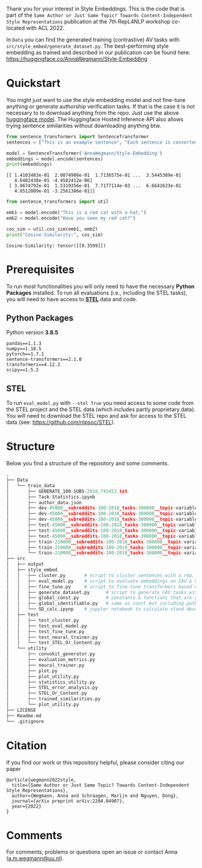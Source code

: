 
Thank you for your interest in Style Embeddings. This is the code that is part of the `Same Author or Just Same Topic? Towards Content-Independent Style Representations` publication at the 7th RepL4NLP workshop co-located with ACL 2022.

In `Data` you can find the generated training (contrastive) AV tasks with `src/style_embed/generate_dataset.py`.  The best-performing style embedding as trained and described in our publication can be found here: https://huggingface.co/AnnaWegmann/Style-Embedding

# Quickstart

You might just want to use the style embedding model and not fine-tune anything or generate authorship verification tasks. If that is the case it is not necessary to to download anything from the repo. Just use the above [huggingface model](https://huggingface.co/AnnaWegmann/Style-Embedding). The Huggingface Hosted Inference API also allows trying sentence similarities without downloading anything btw.


```Python
from sentence_transformers import SentenceTransformer
sentences = ["This is an example sentence", "Each sentence is converted"]

model = SentenceTransformer('AnnaWegmann/Style-Embedding')
embeddings = model.encode(sentences)
print(embeddings)
```

```
[[ 1.4103483e-01  2.0874986e-01  1.7136575e-01 ...  3.5445389e-01
   4.6482438e-01 -4.4582412e-06]
 [ 3.9674792e-01  1.5319356e-01  7.7177114e-03 ...  6.6641623e-01
   4.8512089e-01 -3.2561386e-01]]
```

```Python
from sentence_transformers import util

emb1 = model.encode("This is a red cat with a hat.")
emb2 = model.encode("Have you seen my red cat?")

cos_sim = util.cos_sim(emb1, emb2)
print("Cosine-Similarity:", cos_sim)
```
```
Cosine-Similarity: tensor([[0.3599]])
```

# Prerequisites

To run most functionalities you will only need to have the necessary **Python Packages** installed. To run all evaluations (i.e., including the STEL tasks), you will need to have access to **[STEL](https://github.com/nlpsoc/stel)** data and code.

## Python Packages

Python version **3.8.5**

```
pandas==1.1.3
numpy==1.18.5
pytorch==1.7.1
sentence-transformers==2.1.0
transformers==4.12.2
scipy==1.5.2
```



## STEL

To run `eval_model.py` with `--stel True` you need access to some code from the STEL project and the STEL data (which includes partly proprietary data). You will need to download the STEL repo and ask for access to the STEL data (see: https://github.com/nlpsoc/STEL). 



# Structure

Below you find a structure of the repository and some comments.

```python
.
├── Data
│   └── train_data
│       ├── GENERATE_100-SUBS-2018_745453.txt 
│       ├── Task-Statistics.ipynb   
│       ├── author_data.json
│       ├── dev-45000__subreddits-100-2018_tasks-300000__topic-variable-conversation.tsv
│       ├── dev-45000__subreddits-100-2018_tasks-300000__topic-variable-random.tsv
│       ├── dev-45000__subreddits-100-2018_tasks-300000__topic-variable-subreddit.tsv
│       ├── test-45000__subreddits-100-2018_tasks-300000__topic-variable-conversation.tsv
│       ├── test-45000__subreddits-100-2018_tasks-300000__topic-variable-random.tsv
│       ├── test-45000__subreddits-100-2018_tasks-300000__topic-variable-subreddit.tsv
│       ├── train-210000__subreddits-100-2018_tasks-300000__topic-variable-conversation.zip
│       ├── train-210000__subreddits-100-2018_tasks-300000__topic-variable-random.zip
│       └── train-210000__subreddits-100-2018_tasks-300000__topic-variable-subreddit.zip
├── src
│   ├── output
│   ├── style_embed
│   │   ├── cluster.py 	 	 # script to cluster sentences with a rep. model 
│   │   ├── eval_model.py 	 # script to evaluate embeddings on CAV & STEL-Or-Content 
│   │   ├── fine_tune.py 	 # script to fine-tune transformers based on CAV tasks 
│   │   ├── generate_dataset.py 	 # script to generate CAV tasks with different CC variables 
│   │   ├── global_const.py 	 	 # constants & functions that are globally accessible in the project 
│   │   ├── global_identifiable.py 	 # same as const but including paths/names that are local, like dir paths
│   │   └── SD_calc.ipynp 	 # jupyter notebook to calculate stand devation & means from results
│   ├── test
│   │   ├── test_cluster.py 	 	 
│   │   ├── test_eval_model.py 	
│   │   ├── test_fine_tune.py 	
│   │   ├── test_neural_trainer.py 	 	
│   │   └── test_STEL_Or_Content.py 	 
│   └── utility
│       ├── convokit_generator.py 	 	 
│       ├── evaluation_metrics.py 	
│       ├── neural_trainer.py 	
│       ├── plot.py 	 	
│       ├── plot_utility.py 	 	
│       ├── statistics_utility.py 	 	
│       ├── STEL_error_analysis.py 	 	
│       ├── STEL_Or_Content.py 	 	
│       ├── trained_similarities.py 	 	
│       └── plot_utility.py 	 
├── LICENSE
├── Readme.md
└── .gitignore 
```

# Citation

If you find our work or this repository helpful, please consider citing our paper



```
@article{wegmann2022style,
  title={Same Author or Just Same Topic? Towards Content-Independent Style Representations},
  author={Wegmann, Anna and Schraagen, Marijn and Nguyen, Dong},
  journal={arXiv preprint arXiv:2204.04907},
  year={2022}
}
```



# Comments

For comments, problems or questions open an issue or contact Anna (a.m.wegmann@uu.nl). 
